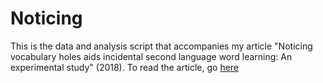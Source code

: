 # Noticing
This is the data and analysis script that accompanies my article "Noticing vocabulary holes aids incidental second language word learning: An experimental study" (2018). To read the article, go [here](https://www.cambridge.org/core/journals/bilingualism-language-and-cognition/article/noticing-vocabulary-holes-aids-incidental-second-language-word-learning-an-experimental-study/42AF3995A8FF9D94399289040188CC2F/share/aff7a2b17dcfda5b747d2c0bdae772fb74eda27c)
